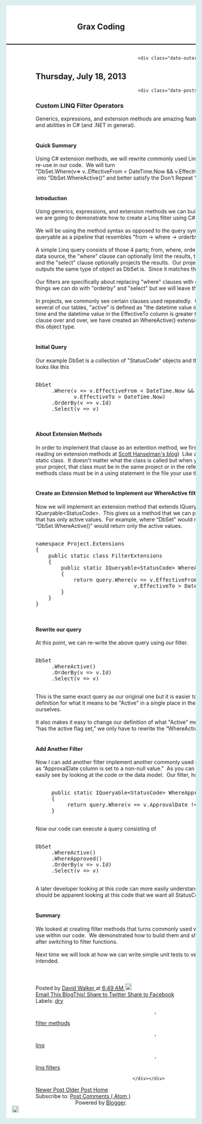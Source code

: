 <!DOCTYPE html>
<html class='v2' dir='ltr' xmlns='http://www.w3.org/1999/xhtml' xmlns:b='http://www.google.com/2005/gml/b' xmlns:data='http://www.google.com/2005/gml/data' xmlns:expr='http://www.google.com/2005/gml/expr'>
<head>
<meta content='width=1100' name='viewport'/>
<meta content='text/html; charset=UTF-8' http-equiv='Content-Type'/>
<script type="text/javascript">(function() { (function(){function c(a){this.t={};this.tick=function(a,c,b){var d=void 0!=b?b:(new Date).getTime();this.t[a]=[d,c];if(void 0==b)try{window.console.timeStamp("CSI/"+a)}catch(e){}};this.tick("start",null,a)}var a;window.performance&&(a=window.performance.timing);var h=a?new c(a.responseStart):new c;window.jstiming={Timer:c,load:h};if(a){var b=a.navigationStart,e=a.responseStart;0<b&&e>=b&&(window.jstiming.srt=e-b)}if(a){var d=window.jstiming.load;0<b&&e>=b&&(d.tick("_wtsrt",void 0,b),d.tick("wtsrt_",
"_wtsrt",e),d.tick("tbsd_","wtsrt_"))}try{a=null,window.chrome&&window.chrome.csi&&(a=Math.floor(window.chrome.csi().pageT),d&&0<b&&(d.tick("_tbnd",void 0,window.chrome.csi().startE),d.tick("tbnd_","_tbnd",b))),null==a&&window.gtbExternal&&(a=window.gtbExternal.pageT()),null==a&&window.external&&(a=window.external.pageT,d&&0<b&&(d.tick("_tbnd",void 0,window.external.startE),d.tick("tbnd_","_tbnd",b))),a&&(window.jstiming.pt=a)}catch(k){}})();window.tickAboveFold=function(c){var a=0;if(c.offsetParent){do a+=c.offsetTop;while(c=c.offsetParent)}c=a;750>=c&&window.jstiming.load.tick("aft")};var f=!1;function g(){f||(f=!0,window.jstiming.load.tick("firstScrollTime"))}window.addEventListener?window.addEventListener("scroll",g,!1):window.attachEvent("onscroll",g);
 })();</script>
<meta content='blogger' name='generator'/>
<link href='http://coding.grax.com/favicon.ico' rel='icon' type='image/x-icon'/>
<link href='http://coding.grax.com/2013/07/filter-pattern-for-linq-query-filter.html' rel='canonical'/>
<link rel="alternate" type="application/atom+xml" title="Grax Coding - Atom" href="http://coding.grax.com/feeds/posts/default" />
<link rel="alternate" type="application/rss+xml" title="Grax Coding - RSS" href="http://coding.grax.com/feeds/posts/default?alt=rss" />
<link rel="service.post" type="application/atom+xml" title="Grax Coding - Atom" href="https://www.blogger.com/feeds/4491374480010279575/posts/default" />

<link rel="alternate" type="application/atom+xml" title="Grax Coding - Atom" href="http://coding.grax.com/feeds/6492654262608377007/comments/default" />
<!--[if IE]><script type="text/javascript" src="https://www.blogger.com/static/v1/jsbin/1491713228-ieretrofit.js"></script>
<![endif]-->
<link href='https://plus.google.com/109602553530284384616' rel='publisher'/>
<meta content='http://coding.grax.com/2013/07/filter-pattern-for-linq-query-filter.html' property='og:url'/>
<!--[if IE]> <script> (function() { var html5 = ("abbr,article,aside,audio,canvas,datalist,details," + "figure,footer,header,hgroup,mark,menu,meter,nav,output," + "progress,section,time,video").split(','); for (var i = 0; i < html5.length; i++) { document.createElement(html5[i]); } try { document.execCommand('BackgroundImageCache', false, true); } catch(e) {} })(); </script> <![endif]-->
<title>
Grax Coding: Custom LINQ Filter Operators
</title>
<link type='text/css' rel='stylesheet' href='https://www.blogger.com/static/v1/widgets/3375562265-css_bundle_v2.css' />
<link type='text/css' rel='stylesheet' href='https://www.blogger.com/dyn-css/authorization.css?targetBlogID=4491374480010279575&zx=62632aa3-d066-45c8-a64f-539fe570b68b' />
<style id='page-skin-1' type='text/css'><!--
/* */

--></style>
<script src='http://www.grax.com/subtractjs/scripts/jquery-2.0.3.min.js' type='text/javascript'></script>
<script src='http://www.grax.com/subtractjs/scripts/subtract.min.js' type='text/javascript'></script>
<script type='text/javascript'>
        var graxMenu, graxRight, graxMainBody, switchWidth;
        $(function () {
          graxMenu = $(".grax-menu").first();
          graxRight = $(".grax-right").first();
          graxMainBody = $(".grax-main-body").first();
          switchWidth = graxMenu.outerWidth(true) + graxRight.outerWidth(true) + parseInt(graxMainBody.css("minWidth"));
          SubtractJS.BeforeResize(function (){ 
            var screenWidth;
            screenWidth = $(window).innerWidth();
            if (switchWidth != switchWidth) {
              switchWidth = graxMenu.outerWidth(true) + graxRight.outerWidth(true) + parseInt(graxMainBody.css("minWidth"));
            }
            if (screenWidth >= switchWidth) {
              graxMenu.show();
              graxRight.show();				
            } else{
              graxMenu.hide();
              graxRight.hide();			
            }
          });
          SubtractJS.UpdateLayout();
          SubtractJS.UpdateLayout();
        });
      </script>
<style>
      html,body{
        overflow: hidden;
        background: #DDEEEE;
      }
      .grax-main-body{
        overflow: auto;
        min-width: 400px;
        padding: 15px;
        margin: 0px;
        background: white;
      }
      .grax-right{
        width: 300px;
        overflow: auto;
        border-left: 1px solid black;
        padding: 15px;
        margin: 0px;
        padding-top: 30px;
      }
      .grax-menu{
        width: 150px;
        padding: 15px;
        margin: 0px;
        overflow: auto;
      }
      .grax-heading{
        padding: 15px;
        text-align: center;
        white-space: nowrap;
        overflow: hidden;
        background: white;
        border-bottom: 2px solid black;
      }
      .main-inner{
        padding: 0px;
      }
	.showSections{
		overflow: auto;
      }

	  h2.heading{
		padding: 5px;
      }

      .comingsoon{
        border: 0px none;
        height: 375px;
      }

      .posts{
        border: 0px none;
      }

      .hidden{
        display: none;
      }
    </style>
<script type="text/javascript">var a="&m=1",d="(^|&)m=",e="?",f="?m=1";function g(){var b=window.location.href,c=b.split(e);switch(c.length){case 1:return b+f;case 2:return 0<=c[1].search(d)?null:b+a;default:return null}}var h=navigator.userAgent;if(-1!=h.indexOf("Mobile")&&-1!=h.indexOf("WebKit")&&-1==h.indexOf("iPad")||-1!=h.indexOf("Opera Mini")||-1!=h.indexOf("IEMobile")){var k=g();k&&window.location.replace(k)};
</script><script type="text/javascript">
if (window.jstiming) window.jstiming.load.tick('headEnd');
</script></head>
<body class='loading'>
<div class='sj-fill-top grax-navbar' mobile='no'>
<div class='navbar section' id='navbar'><div class='widget Navbar' data-version='1' id='Navbar1'><script type="text/javascript">
    function setAttributeOnload(object, attribute, val) {
      if(window.addEventListener) {
        window.addEventListener('load',
          function(){ object[attribute] = val; }, false);
      } else {
        window.attachEvent('onload', function(){ object[attribute] = val; });
      }
    }
  </script>
<div id="navbar-iframe-container"></div>
<script type="text/javascript" src="https://apis.google.com/js/plusone.js"></script>
<script type="text/javascript">
        gapi.load("gapi.iframes:gapi.iframes.style.bubble", function() {
          if (gapi.iframes && gapi.iframes.getContext) {
            gapi.iframes.getContext().openChild({
                url: 'https://www.blogger.com/navbar.g?targetBlogID\x3d4491374480010279575\x26blogName\x3dGrax+Coding\x26publishMode\x3dPUBLISH_MODE_HOSTED\x26navbarType\x3dLIGHT\x26layoutType\x3dLAYOUTS\x26searchRoot\x3dhttp://coding.grax.com/search\x26blogLocale\x3den\x26v\x3d2\x26homepageUrl\x3dhttp://coding.grax.com/\x26targetPostID\x3d6492654262608377007\x26blogPostOrPageUrl\x3dhttp://coding.grax.com/2013/07/filter-pattern-for-linq-query-filter.html\x26vt\x3d-8259666742497794934',
                where: document.getElementById("navbar-iframe-container"),
                id: "navbar-iframe"
            });
          }
        });
      </script><script type="text/javascript">
(function() {
var script = document.createElement('script');
script.type = 'text/javascript';
script.src = '//pagead2.googlesyndication.com/pagead/js/google_top_exp.js';
var head = document.getElementsByTagName('head')[0];
if (head) {
head.appendChild(script);
}})();
</script>
</div></div>
</div>
<div class='sj-fill-right grax-right hidden' mobile='no'>
<h2 class='heading sj-fill-top'>
        Coming Soon
      </h2>
<iframe class='comingsoon sj-fill-top' src='http://www.grax.com/blog/comingsoon.html'></iframe>
<div class='showSections sj-fill'>
<div class='sidebar section' id='sidebar-right-1'></div>
<div class='sidebar section' id='sidebar-right-2-1'><div class='widget Profile' data-version='1' id='Profile1'>
<h2>
About Me
</h2>
<div class='widget-content'>
<a href='https://plus.google.com/109602553530284384616'>
<img alt='My Photo' class='profile-img' height='80' src='//lh6.googleusercontent.com/-PFJCRZVwqqM/AAAAAAAAAAI/AAAAAAAAlhc/DTzjrnJenT4/s80-c/photo.jpg' width='80'/>
</a>
<dl class='profile-datablock'>
<dt class='profile-data'>
<a class='profile-name-link g-profile' href='https://plus.google.com/109602553530284384616' rel='author' style='background-image: url(//www.google.com/images/icons/ui/gprofile_button-16.png);'>
David Walker
</a>
<br/>
<div class='g-follow' data-annotation='bubble' data-height='20' data-href='https://plus.google.com/109602553530284384616'></div>
</dt>
<dd class='profile-textblock'>
I am a technical architect with AgileThought. &#160;In my spare time I research and develop with C#, <a href="http://ASP.NET" target="_blank">ASP.NET</a>, Linux, Raspberry Pi. &#160;I also make videos and share them on the <a href="http://foo.network/" rel="nofollow" target="_blank">Foo Network</a>
</dd>
</dl>
<a class='profile-link' href='https://plus.google.com/109602553530284384616' rel='author'>
View my complete profile
</a>
<div class='clear'></div>
<span class='widget-item-control'>
<span class='item-control blog-admin'>
<a class='quickedit' href='//www.blogger.com/rearrange?blogID=4491374480010279575&widgetType=Profile&widgetId=Profile1&action=editWidget&sectionId=sidebar-right-2-1' onclick='return _WidgetManager._PopupConfig(document.getElementById("Profile1"));' target='configProfile1' title='Edit'>
<img alt='' height='18' src='//img1.blogblog.com/img/icon18_wrench_allbkg.png' width='18'/>
</a>
</span>
</span>
<div class='clear'></div>
</div>
</div></div>
<div class='sidebar section' id='sidebar-right-2-2'><div class='widget Followers' data-version='1' id='Followers1'>
<h2 class='title'>Followers</h2>
<div class='widget-content'>
<div id='Followers1-wrapper'>
<div style='margin-right:2px;'>
<script type="text/javascript">
        if (!window.google || !google.friendconnect) {
          document.write('<script type="text/javascript"' +
              'src="//www.google.com/friendconnect/script/friendconnect.js">' +
              '</scr' + 'ipt>');
        }
      </script>
<script type="text/javascript">
      if (!window.registeredBloggerCallbacks) {
        window.registeredBloggerCallbacks = true;

        

        
        gadgets.rpc.register('requestReload', function() {
          document.location.reload();
        });

        
        gadgets.rpc.register('requestSignOut', function(siteId) {
          
          google.friendconnect.container.openSocialSiteId = siteId;
          google.friendconnect.requestSignOut();
        });
      }
    </script>
<script type="text/javascript">
    
    function registerGetBlogUrls() {
      gadgets.rpc.register('getBlogUrls', function() {
        var holder = {};
        
          
            
            
              holder.currentPost = "https://www.blogger.com/feeds/4491374480010279575/posts/default/6492654262608377007";
            
            
            
              holder.currentComments = "https://www.blogger.com/feeds/4491374480010279575/6492654262608377007/comments/default";
            
            holder.currentPostUrl = "";
            holder.currentPostId = 6492654262608377007
          
          
          
            holder.postFeed = "https://www.blogger.com/feeds/4491374480010279575/posts/default";
          
          
          
            holder.commentFeed = "https://www.blogger.com/feeds/4491374480010279575/comments/default";
          
          holder.currentBlogUrl = "http://coding.grax.com/";
          holder.currentBlogId = "4491374480010279575";
        
        return holder;
      });
    }
  </script>
<script type="text/javascript">
  if (!window.registeredCommonBloggerCallbacks) {
    window.registeredCommonBloggerCallbacks = true;

    gadgets.rpc.register('resize_iframe', function(height) {
      var el = document.getElementById(this['f']);
      if (el) {
        el.style.height = height + 'px';
      }
    });

    
    gadgets.rpc.register('set_pref', function() {});

    registerGetBlogUrls();
  }
  </script>
<div id="div-1xicgu4c1b2d8" style="width: 100%; "></div>
<script type="text/javascript">
    var skin = {};
    skin['FACE_SIZE'] = '32';
    skin['HEIGHT'] = "260";
    skin['BORDER_COLOR'] = "transparent";
    skin['ENDCAP_BG_COLOR'] = "transparent";
    skin['ENDCAP_TEXT_COLOR'] = "#000000";
    skin['ENDCAP_LINK_COLOR'] = "#000000";
    
    skin['CONTENT_BG_COLOR'] = "transparent";
    skin['CONTENT_LINK_COLOR'] = "#000000";
    skin['CONTENT_TEXT_COLOR'] = "#000000";
    skin['CONTENT_SECONDARY_LINK_COLOR'] = "#FFFFFF";
    skin['CONTENT_SECONDARY_TEXT_COLOR'] = "#000000";
    skin['CONTENT_HEADLINE_COLOR'] = "#000000";
    google.friendconnect.container.setParentUrl("/");
    google.friendconnect.container["renderMembersGadget"](
    {id: "div-1xicgu4c1b2d8",
     height: 260,
     
     
     
     site: "17242338624895679402",
     locale: 'en' },
     skin);
  </script>
</div>
</div>
<div class='clear'></div>
<span class='widget-item-control'>
<span class='item-control blog-admin'>
<a class='quickedit' href='//www.blogger.com/rearrange?blogID=4491374480010279575&widgetType=Followers&widgetId=Followers1&action=editWidget&sectionId=sidebar-right-2-2' onclick='return _WidgetManager._PopupConfig(document.getElementById("Followers1"));' target='configFollowers1' title='Edit'>
<img alt='' height='18' src='//img1.blogblog.com/img/icon18_wrench_allbkg.png' width='18'/>
</a>
</span>
</span>
<div class='clear'></div>
</div>
</div></div>
<div class='sidebar section' id='sidebar-right-2-3'></div>
<div class='sidebar section' id='sidebar-right-2-4'></div>
<div class='sidebar section' id='sidebar-right-3'></div>
</div>
</div>
<div class='sj-fill-left grax-menu hidden' id='graxMenu' mobile='no'>
<h2 class='heading sj-fill-top'>
        Posts
      </h2>
<iframe class='posts sj-fill' src='http://www.grax.com/blog/posts.html'></iframe>
</div>
<div class='sj-fill-top grax-heading'>
<h2>
        Grax Coding
      </h2>
</div>
<div class='sj-fill grax-main-body'>
<div class='body-fauxcolumns'>
<div class='fauxcolumn-outer body-fauxcolumn-outer'>
<div class='cap-top'>
<div class='cap-left'></div>
<div class='cap-right'></div>
</div>
<div class='fauxborder-left'>
<div class='fauxborder-right'></div>
<div class='fauxcolumn-inner'>
</div>
</div>
<div class='cap-bottom'>
<div class='cap-left'></div>
<div class='cap-right'></div>
</div>
</div>
</div>
<div class='content'>
<div class='content-fauxcolumns'>
<div class='fauxcolumn-outer content-fauxcolumn-outer'>
<div class='cap-top'>
<div class='cap-left'></div>
<div class='cap-right'></div>
</div>
<div class='fauxborder-left'>
<div class='fauxborder-right'></div>
<div class='fauxcolumn-inner'>
</div>
</div>
<div class='cap-bottom'>
<div class='cap-left'></div>
<div class='cap-right'></div>
</div>
</div>
</div>
<div class='content-outer'>
<div class='content-cap-top cap-top'>
<div class='cap-left'></div>
<div class='cap-right'></div>
</div>
<div class='fauxborder-left content-fauxborder-left'>
<div class='fauxborder-right content-fauxborder-right'></div>
<div class='content-inner'>
<div class='tabs-outer'>
<div class='tabs-cap-top cap-top'>
<div class='cap-left'></div>
<div class='cap-right'></div>
</div>
<div class='fauxborder-left tabs-fauxborder-left'>
<div class='fauxborder-right tabs-fauxborder-right'></div>
<div class='region-inner tabs-inner'>
<div class='tabs section' id='crosscol'></div>
<div class='tabs section' id='crosscol-overflow'></div>
</div>
</div>
<div class='tabs-cap-bottom cap-bottom'>
<div class='cap-left'></div>
<div class='cap-right'></div>
</div>
</div>
<div class='main-outer'>
<div class='main-cap-top cap-top'>
<div class='cap-left'></div>
<div class='cap-right'></div>
</div>
<div class='fauxborder-left main-fauxborder-left'>
<div class='fauxborder-right main-fauxborder-right'></div>
<div class='region-inner main-inner'>
<div class='columns fauxcolumns'>
<div class='fauxcolumn-outer fauxcolumn-center-outer'>
<div class='cap-top'>
<div class='cap-left'></div>
<div class='cap-right'></div>
</div>
<div class='fauxborder-left'>
<div class='fauxborder-right'></div>
<div class='fauxcolumn-inner'>
</div>
</div>
<div class='cap-bottom'>
<div class='cap-left'></div>
<div class='cap-right'></div>
</div>
</div>
<div class='fauxcolumn-outer fauxcolumn-left-outer'>
<div class='cap-top'>
<div class='cap-left'></div>
<div class='cap-right'></div>
</div>
<div class='fauxborder-left'>
<div class='fauxborder-right'></div>
<div class='fauxcolumn-inner'>
</div>
</div>
<div class='cap-bottom'>
<div class='cap-left'></div>
<div class='cap-right'></div>
</div>
</div>
<div class='fauxcolumn-outer fauxcolumn-right-outer'>
<div class='cap-top'>
<div class='cap-left'></div>
<div class='cap-right'></div>
</div>
<div class='fauxborder-left'>
<div class='fauxborder-right'></div>
<div class='fauxcolumn-inner'>
</div>
</div>
<div class='cap-bottom'>
<div class='cap-left'></div>
<div class='cap-right'></div>
</div>
</div>
<!-- corrects IE6 width calculation -->
<div class='columns-inner'>
<div class='column-center-outer'>
<div class='column-center-inner'>
<div class='main section' id='main'><div class='widget Blog' data-version='1' id='Blog1'>
<div class='blog-posts hfeed'>

                                          <div class="date-outer">
                                        
<h2 class='date-header'>
<span>
Thursday, July 18, 2013
</span>
</h2>

                                          <div class="date-posts">
                                        
<div class='post-outer'>
<div class='post hentry' itemprop='blogPost' itemscope='itemscope' itemtype='http://schema.org/BlogPosting'>
<meta content='4491374480010279575' itemprop='blogId'/>
<meta content='6492654262608377007' itemprop='postId'/>
<a name='6492654262608377007'></a>
<h3 class='post-title entry-title' itemprop='name'>
Custom LINQ Filter Operators
</h3>
<div class='post-header'>
<div class='post-header-line-1'></div>
</div>
<div class='post-body entry-content' id='post-body-6492654262608377007' itemprop='description articleBody'>
<div class="NoSpacing">
Generics, expressions, and extension methods are amazing
features that open the doors to incredible new features and abilities in C#
(and .NET in general).<br />
<br />
<h4>
Quick Summary</h4>
</div>
<div class="NoSpacing">
Using C# extension methods, we will rewrite commonly used Linq "where" clauses into filter methods that we can re-use in our code. &nbsp;We will turn<br />
"DbSet.Where(v=&gt; v..EffectiveFrom &lt; DateTime.Now &amp;&amp; v.EffectiveTo &gt; DateTime.Now)"<br />
&nbsp;into "DbSet.WhereActive()" and better satisfy the Don't Repeat Yourself (DRY) principle.<br />
<br />
<h4>
Introduction</h4>
Using generics, expressions, and extension methods we can build reusable and testable Linq
filters. &nbsp;In this post, we are going to demonstrate how to create a Linq filter using C# extension methods.</div>
<div class="NoSpacing">
<br /></div>
<div class="NoSpacing">
We will be using the method syntax as opposed to the query syntax as that makes it easier to visualize the queryable as a pipeline that resembles "from -&gt; where -&gt; orderby -&gt; select".<br />
<br />
A simple Linq query consists of those 4 parts; from, where, orderby, and select. The "from" clause
specifies the data source, the "where" clause can optionally limit the results,
the "orderby" clause optionally sorts the results, and the "select"
clause optionally projects the results. &nbsp;Our projection matches the default projection and just outputs the same type of object as DbSet is. &nbsp;Since it matches the default, this clause is optional in this case.</div>
<div class="NoSpacing">
<br />
Our filters are specifically about replacing "where" clauses with our filter methods. &nbsp;There are some interesting things we can do with "orderby" and "select" but we will leave that as a subject for another day.<br />
<br /></div>
<div class="NoSpacing">
In projects, we commonly see certain clauses used
repeatedly.&nbsp; One such clause checks if an
object is active.&nbsp; In several of our
tables, "active" is defined as "the datetime value in the
EffectiveFrom column is less than the current time and the datetime value in
the EffectiveTo column is greater than the current time."&nbsp; Rather than repeating this clause over and
over, we have created an WhereActive() extension method that we can drop into any
query against this object type.</div>
<div class="NoSpacing">
<br />
<h4>
Initial Query</h4>
<div>
Our example DbSet is a collection of "StatusCode" objects and the simple query we are converting to use our filter looks like this</div>
<br />
<pre>DbSet
     .Where(v =&gt; v.EffectiveFrom &lt; DateTime.Now &amp;&amp;
            v.EffectiveTo &gt; DateTime.Now)
     .OrderBy(v =&gt; v.Id)
     .Select(v =&gt; v)
</pre>
<div>
<br /></div>
<h4>
About Extension Methods</h4>
</div>
<div class="NoSpacing">
In order to implement that clause as an extention method, we
first need an extension methods class. &nbsp;(Additional reading on extension methods at <a href="http://www.hanselman.com/blog/HowDoExtensionMethodsWorkAndWhyWasANewCLRNotRequired.aspx">Scott Hanselman's blog</a>) &nbsp;Like any extension methods class, this class must be a static
class. &nbsp;It doesn't matter what the class is called but when you want to use that extension method anywhere in your project, that class must be in the same project or in the references and the namespace of your extension methods class must be in a using statement in the file your use the extensions in.<br />
<br />
<h4>
Create an Extension Method to Implement our WhereActive filter</h4>
Now we will implement an
extension method that extends IQueryable&lt;StatusCode&gt; and returns IQueryable&lt;StatusCode&gt;.&nbsp; This gives us a method that we can put next
to any existing query to produce a result that has only active values.&nbsp; For example, where &#8220;DbSet&#8221; would return all
values from a table, &#8220;DbSet.WhereActive()&#8221; would return only the active values.</div>
<div class="NoSpacing">
<br /></div>
<pre class="brush: csharp" name="code">namespace Project.Extensions
{
    public static class FilterExtensions
    {
        public static IQueryable&lt;StatusCode&gt; WhereActive(this IQueryable&lt;StatusCode&gt; query)
        {
            return query.Where(v =&gt; v.EffectiveFrom &lt; DateTime.Now &amp;&amp;
                               v.EffectiveTo &gt; DateTime.Now);
        }
    }
}
</pre>
<div class="NoSpacing">
<br />
<h4>
Rewrite our query</h4>
At this point, we can re-write the above query using our filter.<br />
<br />
<pre>DbSet
     .WhereActive()
     .OrderBy(v =&gt; v.Id)
     .Select(v =&gt; v)</pre>
<br />
This is the same exact query as our original one but it is easier to read and debug and it allows us to put the definition for what it means to be "Active" in a single place in the code, satisfying our need to avoid repeating ourselves.<br />
<br />
It also makes it easy to change our definition of what "Active" means. &nbsp;If we later decide that &#8220;active&#8221; is defined as &#8220;has the active flag set,&#8221; we only have to rewrite the &#8220;WhereActive&#8221; filter to implement this change.<br />
<br />
<h4>
Add Another Filter</h4>
Now I can add another filter implement another commonly used clause. &nbsp;We have defined "Approved" for this entity as &#8220;ApprovalDate column is set to a non-null value.&#8221; &nbsp;As you can see, this is not something that a later developer can easily see by looking at the code or the data model. &nbsp;Our filter, however, makes that definition much more obvious.</div>
<div class="NoSpacing">
<br /></div>
<pre class="brush: csharp" name="code">     public static IQueryable&lt;StatusCode&gt; WhereApproved(this IQueryable&lt;StatusCode&gt; query)
     {
          return query.Where(v =&gt; v.ApprovalDate != null);
     }
</pre>
<br />
<div class="NoSpacing">
Now our code can execute a query consisting of<br />
<br />
<pre>DbSet
     .WhereActive()
     .WhereApproved()
     .OrderBy(v =&gt; v.Id)
     .Select(v =&gt; v)</pre>
<br />
A later developer looking at this code can more easily understand what our result set should include and why. &nbsp;It should be apparent looking at this code that we want all StatusCode objects that are currently active and approved.</div>
<div class="NoSpacing">
<br />
<h4>
Summary</h4>
We looked at creating filter methods that turns commonly used where clauses into filter functions that we can re-use within our code. &nbsp;We demonstrated how to build them and showed what the Linq query looks like before and after switching to filter functions.</div>
<div class="NoSpacing">
<br /></div>
<div class="NoSpacing">
Next time we will look at how we can write simple unit tests to verify that our filter methods are operating as intended.</div>
<div class="NoSpacing">
<br /></div>
<div class="NoSpacing">
<br /></div>
<div class="NoSpacing">
<br /></div>
<div style='clear: both;'></div>
</div>
<div class='post-footer'>
<div class='post-footer-line post-footer-line-1'>
<span class='post-author vcard'>
Posted by
<span class='fn' itemprop='author' itemscope='itemscope' itemtype='http://schema.org/Person'>
<meta content='https://plus.google.com/109602553530284384616' itemprop='url'/>
<a class='g-profile' href='https://plus.google.com/109602553530284384616' rel='author' title='author profile'>
<span itemprop='name'>
David Walker
</span>
</a>
</span>
</span>
<span class='post-timestamp'>
at
<meta content='http://coding.grax.com/2013/07/filter-pattern-for-linq-query-filter.html' itemprop='url'/>
<a class='timestamp-link' href='http://coding.grax.com/2013/07/filter-pattern-for-linq-query-filter.html' rel='bookmark' title='permanent link'>
<abbr class='published' itemprop='datePublished' title='2013-07-18T06:49:00-05:00'>
6:49 AM
</abbr>
</a>
</span>
<span class='post-comment-link'>
</span>
<span class='post-icons'>
<span class='item-control blog-admin pid-1584415331'>
<a href='https://www.blogger.com/post-edit.g?blogID=4491374480010279575&postID=6492654262608377007&from=pencil' title='Edit Post'>
<img alt='' class='icon-action' height='18' src='http://img2.blogblog.com/img/icon18_edit_allbkg.gif' width='18'/>
</a>
</span>
</span>
<div class='post-share-buttons goog-inline-block'>
<a class='goog-inline-block share-button sb-email' href='https://www.blogger.com/share-post.g?blogID=4491374480010279575&postID=6492654262608377007&target=email' target='_blank' title='Email This'>
<span class='share-button-link-text'>
Email This
</span>
</a>
<a class='goog-inline-block share-button sb-blog' href='https://www.blogger.com/share-post.g?blogID=4491374480010279575&postID=6492654262608377007&target=blog' onclick='window.open(this.href, "_blank", "height=270,width=475"); return false;' target='_blank' title='BlogThis!'>
<span class='share-button-link-text'>
BlogThis!
</span>
</a>
<a class='goog-inline-block share-button sb-twitter' href='https://www.blogger.com/share-post.g?blogID=4491374480010279575&postID=6492654262608377007&target=twitter' target='_blank' title='Share to Twitter'>
<span class='share-button-link-text'>
Share to Twitter
</span>
</a>
<a class='goog-inline-block share-button sb-facebook' href='https://www.blogger.com/share-post.g?blogID=4491374480010279575&postID=6492654262608377007&target=facebook' onclick='window.open(this.href, "_blank", "height=430,width=640"); return false;' target='_blank' title='Share to Facebook'>
<span class='share-button-link-text'>
Share to Facebook
</span>
</a>
<div class='goog-inline-block dummy-container'>
<g:plusone source='blogger:blog:plusone' href='http://coding.grax.com/2013/07/filter-pattern-for-linq-query-filter.html' size='medium' width='300' annotation='inline'/>
</div>
</div>
</div>
<div class='post-footer-line post-footer-line-2'>
<span class='post-labels'>
Labels:
<a href='http://coding.grax.com/search/label/dry' rel='tag'>
dry
</a>

                                                ,
                                              
<a href='http://coding.grax.com/search/label/filter%20methods' rel='tag'>
filter methods
</a>

                                                ,
                                              
<a href='http://coding.grax.com/search/label/linq' rel='tag'>
linq
</a>

                                                ,
                                              
<a href='http://coding.grax.com/search/label/linq%20filters' rel='tag'>
linq filters
</a>
</span>
</div>
<div class='post-footer-line post-footer-line-3'>
<span class='post-location'>
</span>
</div>
</div>
</div>
<script src='https://apis.google.com/js/plusone.js' type='text/javascript'></script>
<div class='cmt_iframe_holder' data-href='http://coding.grax.com/2013/07/filter-pattern-for-linq-query-filter.html' data-viewtype='FILTERED_POSTMOD'></div>
</div>
<div class='inline-ad'>
<script type="text/javascript"><!--
google_ad_client="pub-6204835866995990";
google_ad_host="pub-1556223355139109";
google_alternate_ad_url="http://img2.blogblog.com/img/blogger_ad.html";
google_ad_width=300;
google_ad_height=250;
google_ad_format="300x250_as";
google_ad_type="text_image";
google_ad_host_channel="0001+S0009+L0007";
google_color_border="FFFFFF";
google_color_bg="FFFFFF";
google_color_link="2288BB";
google_color_url="666666";
google_color_text="666666";
//--></script>
<script type="text/javascript"
  src="http://pagead2.googlesyndication.com/pagead/show_ads.js">
</script>
</div>

                                        </div></div>
                                      
</div>
<div class='blog-pager' id='blog-pager'>
<span id='blog-pager-newer-link'>
<a class='blog-pager-newer-link' href='http://coding.grax.com/2013/08/testing-custom-linq-filter-operators.html' id='Blog1_blog-pager-newer-link' title='Newer Post'>
Newer Post
</a>
</span>
<span id='blog-pager-older-link'>
<a class='blog-pager-older-link' href='http://coding.grax.com/2013/07/response-to-ffastinjector-concerns.html' id='Blog1_blog-pager-older-link' title='Older Post'>
Older Post
</a>
</span>
<a class='home-link' href='http://coding.grax.com/'>
Home
</a>
</div>
<div class='clear'></div>
<div class='post-feeds'>
<div class='feed-links'>
Subscribe to:
<a class='feed-link' href='http://coding.grax.com/feeds/6492654262608377007/comments/default' target='_blank' type='application/atom+xml'>
Post Comments
                                        (
                                        Atom
                                        )
                                      </a>
</div>
</div>
<script type="text/javascript">window.___gcfg = {'lang': 'en'};</script>
</div></div>
</div>
</div>
<div class='column-left-outer'>
<div class='column-left-inner'>
<aside>
</aside>
</div>
</div>
<div class='column-right-outer'>
<div class='column-right-inner'>
<aside>
</aside>
</div>
</div>
</div>
<div style='clear: both'></div>
<!-- columns -->
</div>
<!-- main -->
</div>
</div>
<div class='main-cap-bottom cap-bottom'>
<div class='cap-left'></div>
<div class='cap-right'></div>
</div>
</div>
<footer>
<div class='footer-outer'>
<div class='footer-cap-top cap-top'>
<div class='cap-left'></div>
<div class='cap-right'></div>
</div>
<div class='fauxborder-left footer-fauxborder-left'>
<div class='fauxborder-right footer-fauxborder-right'></div>
<div class='region-inner footer-inner'>
<div class='foot section' id='footer-1'></div>
<div class='foot section' id='footer-2-1'></div>
<div class='foot section' id='footer-2-2'></div>
<div class='foot section' id='footer-2-3'></div>
<div class='foot section' id='footer-2-4'></div>
<!-- outside of the include in order to lock Attribution widget -->
<div class='foot section' id='footer-3'><div class='widget Attribution' data-version='1' id='Attribution1'>
<div class='widget-content' style='text-align: center;'>
Powered by <a href='https://www.blogger.com' target='_blank'>Blogger</a>.
</div>
<div class='clear'></div>
<span class='widget-item-control'>
<span class='item-control blog-admin'>
<a class='quickedit' href='//www.blogger.com/rearrange?blogID=4491374480010279575&widgetType=Attribution&widgetId=Attribution1&action=editWidget&sectionId=footer-3' onclick='return _WidgetManager._PopupConfig(document.getElementById("Attribution1"));' target='configAttribution1' title='Edit'>
<img alt='' height='18' src='//img1.blogblog.com/img/icon18_wrench_allbkg.png' width='18'/>
</a>
</span>
</span>
<div class='clear'></div>
</div></div>
</div>
</div>
<div class='footer-cap-bottom cap-bottom'>
<div class='cap-left'></div>
<div class='cap-right'></div>
</div>
</div>
</footer>
<!-- content -->
</div>
</div>
<div class='content-cap-bottom cap-bottom'>
<div class='cap-left'></div>
<div class='cap-right'></div>
</div>
</div>
</div>
<script type='text/javascript'>
        window.setTimeout(function() {
          document.body.className = document.body.className.replace('loading', '');
                                                                    }, 10);
      </script>
<div class='section' id='graxMenuInline'></div>
</div>
<script>
  (function(i,s,o,g,r,a,m){i['GoogleAnalyticsObject']=r;i[r]=i[r]||function(){
  (i[r].q=i[r].q||[]).push(arguments)},i[r].l=1*new Date();a=s.createElement(o),
  m=s.getElementsByTagName(o)[0];a.async=1;a.src=g;m.parentNode.insertBefore(a,m)
  })(window,document,'script','//www.google-analytics.com/analytics.js','ga');

  ga('create', 'UA-40393677-1', 'grax.com');
  ga('require', 'displayfeatures');
  ga('send', 'pageview');
</script>
<script type="text/javascript">
if (window.jstiming) window.jstiming.load.tick('widgetJsBefore');
</script><script type="text/javascript" src="https://www.blogger.com/static/v1/widgets/2129857996-widgets.js"></script>
<script type="text/javascript" src="https://apis.google.com/js/plusone.js"></script>
<script type='text/javascript'>
if (typeof(BLOG_attachCsiOnload) != 'undefined' && BLOG_attachCsiOnload != null) { window['blogger_templates_experiment_id'] = "templatesV2";window['blogger_blog_id'] = '4491374480010279575';BLOG_attachCsiOnload('item_'); }_WidgetManager._Init('//www.blogger.com/rearrange?blogID\x3d4491374480010279575','//coding.grax.com/2013/07/filter-pattern-for-linq-query-filter.html','4491374480010279575');
_WidgetManager._SetDataContext([{'name': 'options', 'data': {}}, {'name': 'blog', 'data': {'blogId': '4491374480010279575', 'bloggerUrl': 'https://www.blogger.com', 'title': 'Grax Coding', 'pageType': 'item', 'postId': '6492654262608377007', 'url': 'http://coding.grax.com/2013/07/filter-pattern-for-linq-query-filter.html', 'canonicalUrl': 'http://coding.grax.com/2013/07/filter-pattern-for-linq-query-filter.html', 'homepageUrl': 'http://coding.grax.com/', 'canonicalHomepageUrl': 'http://coding.grax.com/', 'blogspotFaviconUrl': 'http://coding.grax.com/favicon.ico', 'enabledCommentProfileImages': true, 'adultContent': false, 'analyticsAccountNumber': '', 'useUniversalAnalytics': false, 'pageName': 'Custom LINQ Filter Operators', 'pageTitle': 'Grax Coding: Custom LINQ Filter Operators', 'encoding': 'UTF-8', 'locale': 'en', 'localeUnderscoreDelimited': 'en', 'isPrivate': false, 'isMobile': false, 'isMobileRequest': false, 'mobileClass': '', 'isPrivateBlog': false, 'languageDirection': 'ltr', 'feedLinks': '\x3clink rel\x3d\x22alternate\x22 type\x3d\x22application/atom+xml\x22 title\x3d\x22Grax Coding - Atom\x22 href\x3d\x22http://coding.grax.com/feeds/posts/default\x22 /\x3e\n\x3clink rel\x3d\x22alternate\x22 type\x3d\x22application/rss+xml\x22 title\x3d\x22Grax Coding - RSS\x22 href\x3d\x22http://coding.grax.com/feeds/posts/default?alt\x3drss\x22 /\x3e\n\x3clink rel\x3d\x22service.post\x22 type\x3d\x22application/atom+xml\x22 title\x3d\x22Grax Coding - Atom\x22 href\x3d\x22https://www.blogger.com/feeds/4491374480010279575/posts/default\x22 /\x3e\n\n\x3clink rel\x3d\x22alternate\x22 type\x3d\x22application/atom+xml\x22 title\x3d\x22Grax Coding - Atom\x22 href\x3d\x22http://coding.grax.com/feeds/6492654262608377007/comments/default\x22 /\x3e\n', 'meTag': '', 'openIdOpTag': '', 'googleProfileUrl': 'https://plus.google.com/109602553530284384616', 'latencyHeadScript': '\x3cscript type\x3d\x22text/javascript\x22\x3e(function() { (function(){function c(a){this.t\x3d{};this.tick\x3dfunction(a,c,b){var d\x3dvoid 0!\x3db?b:(new Date).getTime();this.t[a]\x3d[d,c];if(void 0\x3d\x3db)try{window.console.timeStamp(\x22CSI/\x22+a)}catch(e){}};this.tick(\x22start\x22,null,a)}var a;window.performance\x26\x26(a\x3dwindow.performance.timing);var h\x3da?new c(a.responseStart):new c;window.jstiming\x3d{Timer:c,load:h};if(a){var b\x3da.navigationStart,e\x3da.responseStart;0\x3cb\x26\x26e\x3e\x3db\x26\x26(window.jstiming.srt\x3de-b)}if(a){var d\x3dwindow.jstiming.load;0\x3cb\x26\x26e\x3e\x3db\x26\x26(d.tick(\x22_wtsrt\x22,void 0,b),d.tick(\x22wtsrt_\x22,\n\x22_wtsrt\x22,e),d.tick(\x22tbsd_\x22,\x22wtsrt_\x22))}try{a\x3dnull,window.chrome\x26\x26window.chrome.csi\x26\x26(a\x3dMath.floor(window.chrome.csi().pageT),d\x26\x260\x3cb\x26\x26(d.tick(\x22_tbnd\x22,void 0,window.chrome.csi().startE),d.tick(\x22tbnd_\x22,\x22_tbnd\x22,b))),null\x3d\x3da\x26\x26window.gtbExternal\x26\x26(a\x3dwindow.gtbExternal.pageT()),null\x3d\x3da\x26\x26window.external\x26\x26(a\x3dwindow.external.pageT,d\x26\x260\x3cb\x26\x26(d.tick(\x22_tbnd\x22,void 0,window.external.startE),d.tick(\x22tbnd_\x22,\x22_tbnd\x22,b))),a\x26\x26(window.jstiming.pt\x3da)}catch(k){}})();window.tickAboveFold\x3dfunction(c){var a\x3d0;if(c.offsetParent){do a+\x3dc.offsetTop;while(c\x3dc.offsetParent)}c\x3da;750\x3e\x3dc\x26\x26window.jstiming.load.tick(\x22aft\x22)};var f\x3d!1;function g(){f||(f\x3d!0,window.jstiming.load.tick(\x22firstScrollTime\x22))}window.addEventListener?window.addEventListener(\x22scroll\x22,g,!1):window.attachEvent(\x22onscroll\x22,g);\n })();\x3c/script\x3e', 'mobileHeadScript': '', 'adsenseClientId': 'pub-6204835866995990', 'adsenseHostId': 'ca-host-pub-1556223355139109', 'ieCssRetrofitLinks': '\x3c!--[if IE]\x3e\x3cscript type\x3d\x22text/javascript\x22 src\x3d\x22https://www.blogger.com/static/v1/jsbin/1491713228-ieretrofit.js\x22\x3e\x3c/script\x3e\n\x3c![endif]--\x3e', 'view': '', 'dynamicViewsCommentsSrc': '//www.blogblog.com/dynamicviews/4224c15c4e7c9321/js/comments.js', 'dynamicViewsScriptSrc': '//www.blogblog.com/dynamicviews/7f2e3ee2033f134d', 'plusOneApiSrc': 'https://apis.google.com/js/plusone.js', 'sf': 'n', 'tf': ''}}, {'name': 'features', 'data': {'openGraphMetadata': true, 'widgetVisibility': true}}, {'name': 'messages', 'data': {'adsGoHere': 'Ads go here', 'archive': 'Archive', 'authorSaid': '%1 said...', 'authorSaidWithLink': '\x3ca href\x3d\x22%2\x22 rel\x3d\x22nofollow\x22\x3e%1\x3c/a\x3e said...', 'blogArchive': 'Blog Archive', 'by': 'By', 'byAuthor': 'By %1', 'byAuthorLink': 'By \x3ca href\x3d\x22%2\x22\x3e%1\x3c/a\x3e', 'configurationRequired': 'Configuration required', 'deleteBacklink': 'Delete Backlink', 'deleteComment': 'Delete Comment', 'edit': 'Edit', 'emailAddress': 'Email Address', 'getEmailNotifications': 'Get email notifications', 'hidden': 'Hidden', 'keepReading': 'Keep reading', 'labels': 'Labels', 'loadMorePosts': 'Load more posts', 'loading': 'Loading...', 'myBlogList': 'My Blog List', 'myFavoriteSites': 'My favorite sites', 'newer': 'Newer', 'newerPosts': 'Newer Posts', 'newest': 'Newest', 'noResultsFound': 'No results found', 'noTitle': 'No title', 'numberOfComments': '{numComments, plural, \x3d0 {No comments} \x3d1 {1 comment} other {# comments}}', 'older': 'Older', 'olderPosts': 'Older Posts', 'oldest': 'Oldest', 'onlyTeamMembersCanComment': 'Note: Only a member of this blog may post a comment.', 'popularPosts': 'Popular Posts', 'popularPostsFromThisBlog': 'Popular posts from this blog', 'postAComment': 'Post a Comment', 'postedBy': 'Posted by', 'postedByAuthor': 'Posted by %1', 'postedByAuthorLink': 'Posted by \x3ca href\x3d\x22%2\x22\x3e%1\x3c/a\x3e', 'readMore': 'Read more', 'reportAbuse': 'Report Abuse', 'search': 'Search', 'searchBlog': 'Search blog', 'share': 'Share', 'showAll': 'Show all', 'showLess': 'Show less', 'showMore': 'Show more', 'someOfMyFavoriteSites': 'Some of my favorite sites', 'subscribe': 'Subscribe', 'subscribeTo': 'Subscribe to:', 'subscribeToThisBlog': 'Subscribe to this blog', 'theresNothingHere': 'There\x27s nothing here!', 'viewAll': 'View all', 'visible': 'Visible', 'visitProfile': 'Visit profile', 'widgetNotAvailableInPreview': 'This content is not available in blog preview.', 'widgetNotAvailableOnHttps': 'This content is not yet available over encrypted connections.'}}, {'name': 'skin', 'data': {'vars': {}, 'override': ''}}, {'name': 'view', 'data': {'classic': {'name': 'classic', 'url': '?view\x3dclassic'}, 'flipcard': {'name': 'flipcard', 'url': '?view\x3dflipcard'}, 'magazine': {'name': 'magazine', 'url': '?view\x3dmagazine'}, 'mosaic': {'name': 'mosaic', 'url': '?view\x3dmosaic'}, 'sidebar': {'name': 'sidebar', 'url': '?view\x3dsidebar'}, 'snapshot': {'name': 'snapshot', 'url': '?view\x3dsnapshot'}, 'timeslide': {'name': 'timeslide', 'url': '?view\x3dtimeslide'}, 'title': 'Custom LINQ Filter Operators', 'description': ' Generics, expressions, and extension methods are amazing features that open the doors to incredible new features and abilities in C# (and ....'}}]);
_WidgetManager._RegisterWidget('_NavbarView', new _WidgetInfo('Navbar1', 'navbar', null, document.getElementById('Navbar1'), {}, 'displayModeFull'));
_WidgetManager._RegisterWidget('_ProfileView', new _WidgetInfo('Profile1', 'sidebar-right-2-1', null, document.getElementById('Profile1'), {}, 'displayModeFull'));
_WidgetManager._RegisterWidget('_FollowersView', new _WidgetInfo('Followers1', 'sidebar-right-2-2', null, document.getElementById('Followers1'), {}, 'displayModeFull'));
_WidgetManager._RegisterWidget('_BlogView', new _WidgetInfo('Blog1', 'main', null, document.getElementById('Blog1'), {'cmtInteractionsEnabled': false, 'legacyCommentModerationUrl': 'https://www.blogger.com/moderate-legacy-comment.g?blogID\x3d4491374480010279575', 'iframeCommentsId': 'gpluscomments', 'viewType': 'FILTERED_POSTMOD', 'lightboxEnabled': true, 'lightboxModuleUrl': 'https://www.blogger.com/static/v1/jsbin/2863887394-lbx.js', 'lightboxCssUrl': 'https://www.blogger.com/static/v1/v-css/306752634-lightbox_bundle.css'}, 'displayModeFull'));
_WidgetManager._RegisterWidget('_AttributionView', new _WidgetInfo('Attribution1', 'footer-3', null, document.getElementById('Attribution1'), {'attribution': 'Powered by \x3ca href\x3d\x27https://www.blogger.com\x27 target\x3d\x27_blank\x27\x3eBlogger\x3c/a\x3e.'}, 'displayModeFull'));
</script>
</body>
</html>